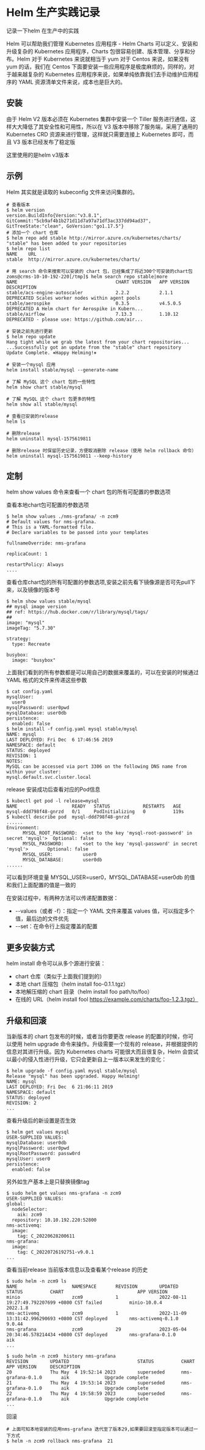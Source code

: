 # Helm 生产实践记录

记录一下helm 在生产中的实践

Helm 可以帮助我们管理 Kubernetes 应用程序 - Helm Charts 可以定义、安装和升级复杂的 Kubernetes 应用程序，Charts 包很容易创建、版本管理、分享和分布。Helm 对于 Kubernetes 来说就相当于 yum 对于 Centos 来说，如果没有 yum 的话，我们在 Centos 下面要安装一些应用程序是极度麻烦的，同样的，对于越来越复杂的 Kubernetes 应用程序来说，如果单纯依靠我们去手动维护应用程序的 YAML 资源清单文件来说，成本也是巨大的。

## 安装
由于 Helm V2 版本必须在 Kubernetes 集群中安装一个 Tiller 服务进行通信，这样大大降低了其安全性和可用性，所以在 V3 版本中移除了服务端，采用了通用的 Kubernetes CRD 资源来进行管理，这样就只需要连接上 Kubernetes 即可，而且 V3 版本已经发布了稳定版

这里使用的是helm v3版本
## 示例
Helm 其实就是读取的 kubeconfig 文件来访问集群的。


```shell
# 查看版本
$ helm version
version.BuildInfo{Version:"v3.8.1", GitCommit:"5cb9af4b1b271d11d7a97a71df3ac337dd94ad37", GitTreeState:"clean", GoVersion:"go1.17.5"}
# 添加一个 chart 仓库
$ helm repo add stable http://mirror.azure.cn/kubernetes/charts/
"stable" has been added to your repositories
$ helm repo list
NAME    URL
stable  http://mirror.azure.cn/kubernetes/charts/

# 用 search 命令来搜索可以安装的 chart 包，已经集成了将近300个可安装的chart包
zoms@crms-10-10-192-220[/tmp]$ helm search repo stable|more
NAME                                    CHART VERSION   APP VERSION             DESCRIPTION
stable/acs-engine-autoscaler            2.2.2           2.1.1                   DEPRECATED Scales worker nodes within agent pools
stable/aerospike                        0.3.5           v4.5.0.5                DEPRECATED A Helm chart for Aerospike in Kubern...
stable/airflow                          7.13.3          1.10.12                 DEPRECATED - please use: https://github.com/air...

# 安装之前先进行更新
$ helm repo update
Hang tight while we grab the latest from your chart repositories...
...Successfully got an update from the "stable" chart repository
Update Complete. ⎈Happy Helming!⎈

# 安装一个mysql 应用
helm install stable/mysql --generate-name

# 了解 MySQL 这个 chart 包的一些特性
helm show chart stable/mysql

# 了解 MySQL 这个 chart 包更多的特性
helm show all stable/mysql

# 查看已安装的release
helm ls

# 删除release
helm uninstall mysql-1575619811

# 删除release 时保留历史记录，方便取消删除 release（使用 helm rollback 命令）
helm uninstall mysql-1575619811 --keep-history

```

## 定制
helm show values 命令来查看一个 chart 包的所有可配置的参数选项

查看本地chart包可配置的参数选项
```shell
$ helm show values ./nms-grafana/ -n zcm9
# Default values for nms-grafana.
# This is a YAML-formatted file.
# Declare variables to be passed into your templates

fullnameOverride: nms-grafana

replicaCount: 1

restartPolicy: Always
....
```

查看仓库chart包的所有可配置的参数选项,安装之前先看下镜像源是否可先pull下来，以及镜像的版本号

```shell
$ helm show values stable/mysql
## mysql image version
## ref: https://hub.docker.com/r/library/mysql/tags/
##
image: "mysql"
imageTag: "5.7.30"

strategy:
  type: Recreate

busybox:
  image: "busybox"

```

上面我们看到的所有参数都是可以用自己的数据来覆盖的，可以在安装的时候通过 YAML 格式的文件来传递这些参数
```shell
$ cat config.yaml
mysqlUser:
  user0
mysqlPassword: user0pwd
mysqlDatabase: user0db
persistence:
  enabled: false
$ helm install -f config.yaml mysql stable/mysql
NAME: mysql
LAST DEPLOYED: Fri Dec  6 17:46:56 2019
NAMESPACE: default
STATUS: deployed
REVISION: 1
NOTES:
MySQL can be accessed via port 3306 on the following DNS name from within your cluster:
mysql.default.svc.cluster.local
```

release 安装成功后查看对应的Pod信息
```shell
$ kubectl get pod -l release=mysql
NAME                    READY   STATUS            RESTARTS   AGE
mysql-ddd798f48-gnrzd   0/1     PodInitializing   0          119s
$ kubectl describe pod  mysql-ddd798f48-gnrzd
......
Environment:
      MYSQL_ROOT_PASSWORD:  <set to the key 'mysql-root-password' in secret 'mysql'>  Optional: false
      MYSQL_PASSWORD:       <set to the key 'mysql-password' in secret 'mysql'>       Optional: false
      MYSQL_USER:           user0
      MYSQL_DATABASE:       user0db
......
```
可以看到环境变量 MYSQL_USER=user0，MYSQL_DATABASE=user0db 的值和我们上面配置的值是一致的

在安装过程中，有两种方法可以传递配置数据：
- --values（或者 -f）：指定一个 YAML 文件来覆盖 values 值，可以指定多个值，最后边的文件优先
- --set：在命令行上指定覆盖的配置



## 更多安装方式
helm install 命令可以从多个源进行安装：

- chart 仓库（类似于上面我们提到的）
- 本地 chart 压缩包（helm install foo-0.1.1.tgz）
- 本地解压缩的 chart 目录（helm install foo path/to/foo）
- 在线的 URL（helm install fool https://example.com/charts/foo-1.2.3.tgz）


## 升级和回滚
当新版本的 chart 包发布的时候，或者当你要更改 release 的配置的时候，你可以使用 helm upgrade 命令来操作。升级需要一个现有的 release，并根据提供的信息对其进行升级。因为 Kubernetes charts 可能很大而且很复杂，Helm 会尝试以最小的侵入性进行升级，它只会更新自上一版本以来发生的变化：
```shell
$ helm upgrade -f config.yaml mysql stable/mysql
Release "mysql" has been upgraded. Happy Helming!
NAME: mysql
LAST DEPLOYED: Fri Dec  6 21:06:11 2019
NAMESPACE: default
STATUS: deployed
REVISION: 2
...
```

查看升级后的新设置是否生效

```shell
$ helm get values mysql
USER-SUPPLIED VALUES:
mysqlDatabase: user0db
mysqlPassword: user0pwd
mysqlRootPassword: passw0rd
mysqlUser: user0
persistence:
  enabled: false
```

另外如生产基本上是只替换镜像tag
```shell
$ sudo helm get values nms-grafana -n zcm9
USER-SUPPLIED VALUES:
global:
  nodeSelector:
    aik: zcm9
  repository: 10.10.192.220:52800
nms-activemq:
  image:
    tag: C_20220628200611
nms-grafana:
  image:
    tag: C_20220726192751-v9.0.1
...
```

查看当前release 当前版本信息以及查看某个release 的历史
```shell
$ sudo helm -n zcm9 ls
NAME                    NAMESPACE       REVISION        UPDATED                                 STATUS          CHART                           APP VERSION
minio                   zcm9            1               2022-08-11 19:27:49.792207699 +0800 CST failed          minio-10.0.4                    2022.1.8
nms-activemq            zcm9            1               2022-11-09 13:31:42.996290693 +0800 CST deployed        nms-activemq-0.1.0              9.0.44
nms-grafana             zcm9            29              2023-05-04 20:34:46.578214434 +0800 CST deployed        nms-grafana-0.1.0               aik
...

$ sudo helm -n zcm9  history nms-grafana
REVISION        UPDATED                         STATUS          CHART                   APP VERSION     DESCRIPTION
20              Thu May  4 19:52:14 2023        superseded      nms-grafana-0.1.0       aik             Upgrade complete
21              Thu May  4 19:53:14 2023        superseded      nms-grafana-0.1.0       aik             Upgrade complete
22              Thu May  4 19:58:59 2023        superseded      nms-grafana-0.1.0       aik             Upgrade complete
...
```

回滚
```shell
# 上面可知本地安装的应用nms-grafana 迭代至了版本29,如果要回滚至指定版本可以通过一下方式
$ helm -n zcm9 rollback nms-grafana  21
```



